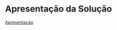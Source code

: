 # Apresentação da Solução


[Apresentação](https://github.com/juliaJCM/Trabalho/assets/102470780/0949d26f-1c9d-4fd3-bbe1-2ca0da165613)

